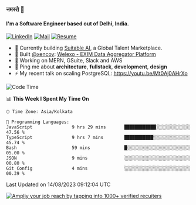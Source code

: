 ### नमस्ते 🙏

#### I'm a Software Engineer based out of Delhi, India.

[![LinkedIn](https://img.shields.io/badge/linkedin-%230077B5.svg)](https://linkedin.com/in/sambhav2612)
[![Mail](https://img.shields.io/badge/gmail-D14836)](mailto:sambhavjain2612@gmail.com)
[![Resume](https://img.shields.io/badge/resume-%23#FFFF00.svg)](https://mega.nz/file/IjA3yaoB#BFfQg1-aKva0piAd_wWs8Hf5dlnYRQ2ZkwtYwNMzBhA)

- 🏢 Currently building [Suitable AI](https://suitable.ai), a Global Talent Marketplace.
- 💅 Built [@xencov](https://github.com/xencov): [Welexo - EXIM Data Aggregator Platform](https://welexo.com)
- 🌱 Working on MERN, GSuite, Slack and AWS
- 💬 Ping me about **architecture**, **fullstack**, **development**, **design**
- ⚡️ My recent talk on scaling PostgreSQL: https://youtu.be/Mt0Aj0AHrXo

<!--START_SECTION:waka-->
![Code Time](http://img.shields.io/badge/Code%20Time-3%2C615%20hrs%2037%20mins-blue)

📊 **This Week I Spent My Time On** 

```text
🕑︎ Time Zone: Asia/Kolkata

💬 Programming Languages: 
JavaScript               9 hrs 29 mins       ████████████░░░░░░░░░░░░░   47.56 % 
TypeScript               9 hrs 7 mins        ███████████░░░░░░░░░░░░░░   45.74 % 
Bash                     59 mins             █░░░░░░░░░░░░░░░░░░░░░░░░   05.00 % 
JSON                     9 mins              ░░░░░░░░░░░░░░░░░░░░░░░░░   00.80 % 
Git Config               4 mins              ░░░░░░░░░░░░░░░░░░░░░░░░░   00.39 % 
```


 Last Updated on 14/08/2023 09:12:04 UTC
<!--END_SECTION:waka-->

[![Ampliy your job reach by tapping into 1000+ verified recuiters](https://user-images.githubusercontent.com/19583619/212717528-45b497fd-e886-4452-90fe-93829667bd63.png)](https://suitable.ai)

